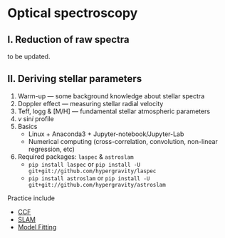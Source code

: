 # Optical spectroscopy

## I. Reduction of raw spectra 
to be updated.

## II. Deriving stellar parameters
1. Warm-up — some background knowledge about stellar spectra
1. Doppler effect — measuring stellar radial velocity
1. Teff, logg & [M/H] — fundamental stellar atmospheric parameters
1. *v* sin*i* profile
1. Basics
    - Linux + Anaconda3 + Jupyter-notebook/Jupyter-Lab
    - Numerical computing (cross-correlation, convolution, non-linear regression, etc)
1. Required packages: `laspec` & `astroslam`
    - `pip install laspec` or `pip install -U git+git://github.com/hypergravity/laspec`
    - `pip install astroslam` or `pip install -U git+git://github.com/hypergravity/astroslam` 
    
Practice include
- [CCF](https://nbviewer.jupyter.org/github/hypergravity/spectroscopy/blob/main/stellar_parameters/demo_ccf/demo_ccf.ipynb)
- [SLAM](https://nbviewer.jupyter.org/github/hypergravity/spectroscopy/blob/main/stellar_parameters/demo_slam/demo_slam.ipynb)
- [Model Fitting](https://nbviewer.jupyter.org/github/hypergravity/spectroscopy/blob/main/stellar_parameters/demo_model_fitting/model_fitting.ipynb)


